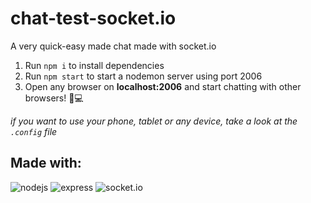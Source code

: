 # chat-test-socket.io
A very quick-easy made chat made with socket.io

1. Run `npm i` to install dependencies
2. Run `npm start` to start a nodemon server using port 2006
3. Open any browser on **localhost:2006** and start chatting
with other browsers! 📱💻

*if you want to use your phone, tablet or any device, take a look at the `.config` file*


## Made with:
![nodejs](https://img.shields.io/badge/-Node.js-339933?style=flat-square&logo=Node.js&logoColor=white) ![express](https://img.shields.io/badge/-Express-000000?style=flat-square&logo=Express&logoColor=white) ![socket.io](https://img.shields.io/badge/-Socket.io-010101?style=flat-square&logo=Socket.io&logoColor=white)
